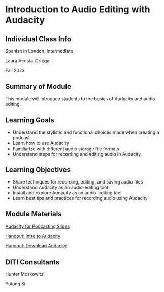 <h1>Introduction to Audio Editing with Audacity</h1>
<h2>Individual Class Info</h2>

Spanish in London, Intermediate

Laura Acosta-Ortega

Fall 2023

<h2>Summary of Module</h2>

This module will introduce students to the basics of Audacity and audio editing.

<h2>Learning Goals</h2>

* Understand the stylistic and functional choices made when creating a podcast
* Learn how to use Audacity
* Familiarize with different audio storage file formats
* Understand steps for recording and editing audio in Audacity

<h2>Learning Objectives</h2>

* Share techniques for recording, editing, and saving audio files  
* Understand Audacity as an audio-editing tool
* Install and explore Audacity as an audio-editing tool
* Learn best tips and practices for recording audio using Audacity 

<h2>Module Materials</h2>

[Audacity for Podcasting Slides](https://github.com/NULabNortheastern/digitalassignmentshowcase/blob/main/audio-editing_podcasting/fa23-acosta_ortega-spaninterm_audacity/Acosta-Ortega-Intermediate-AudacitySlides.pdf)

[Handout: Intro to Audacity](https://github.com/NULabNortheastern/digitalassignmentshowcase/blob/main/audio-editing_podcasting/fa23-acosta_ortega-spaninterm_audacity/handout-intro_to_audacity.pdf)

[Handout: Download Audacity](https://github.com/NULabNortheastern/digitalassignmentshowcase/blob/main/audio-editing_podcasting/fa23-acosta_ortega-spaninterm_audacity/handout-install_audacity.pdf)

<h2>DITI Consultants</h2>

Hunter Moskowitz

Yutong Si




